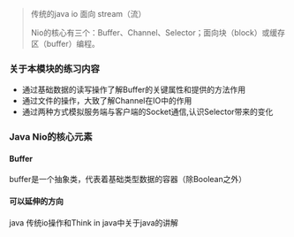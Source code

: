 
> 传统的java io 面向 stream（流）
>
> Nio的核心有三个：Buffer、Channel、Selector；面向块（block）或缓存区（buffer）编程。

### 关于本模块的练习内容
* 通过基础数据的读写操作了解Buffer的关键属性和提供的方法作用
* 通过文件的操作，大致了解Channel在IO中的作用
* 通过两种方式模拟服务端与客户端的Socket通信,认识Selector带来的变化

### Java Nio的核心元素

#### Buffer
buffer是一个抽象类，代表着基础类型数据的容器（除Boolean之外）

#### 可以延伸的方向
java 传统io操作和Think in java中关于java的讲解